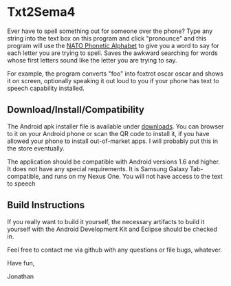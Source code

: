 # Txt2Sema4

Ever have to spell something out for someone over the phone?  Type any string into the text box on this program and click "pronounce" and this program will use the [NATO Phonetic Alphabet](http://en.wikipedia.org/wiki/NATO_phonetic_alphabet) to give you a word to say for each letter you are trying to spell.  Saves the awkward searching for words whose first letters sound like the letter you are trying to say.

For example, the program converts "foo" into foxtrot oscar oscar and shows it on screen, optionally speaking it out loud to you if your phone has text to speech capability installed.


## Download/Install/Compatibility

The Android apk installer file is available under [downloads](https://github.com/jonathana/txt2sema4/downloads).  You can browser to it on your Android phone or scan the QR code to install it, if you have allowed your phone to install out-of-market apps.  I will probably put this in the store eventually.

The application should be compatible with Android versions 1.6 and higher.  It does not have any special requirements.  It is Samsung Galaxy Tab-compatible, and runs on my Nexus One.  You will not have access to the text to speech 

## Build Instructions

If you really want to build it yourself, the necessary artifacts to build it yourself with the Android Development Kit and Eclipse should be checked in.

Feel free to contact me via github with any questions or file bugs, whatever.

Have fun,

Jonathan
